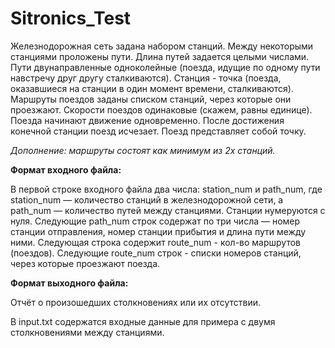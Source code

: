 # Sitronics_Test

Железнодорожная сеть задана набором станций. Между некоторыми станциями проложены пути. Длина путей задается целыми числами. Пути двунаправленные одноколейные (поезда, идущие по одному пути навстречу друг другу сталкиваются). Станция - точка (поезда, оказавшиеся на станции в один момент времени, сталкиваются). Маршруты поездов заданы списком станций, через которые они проезжают. Скорости поездов одинаковые (скажем, равны единице). Поезда начинают движение одновременно. После достижения конечной станции поезд исчезает. Поезд представляет собой точку.

*Дополнение: маршруты состоят как минимум из 2х станций.*

**Формат входного файла:**

В первой строке входного файла два числа: station_num и path_num, где station_num — количество станций в железнодорожной сети, а path_num — количество путей между станциями.
Станции нумеруются с нуля.
Следующие path_num строк содержат по три числа — номер станции отправления, номер станции прибытия и длина пути между ними.
Следующая строка содержит route_num - кол-во маршрутов (поездов). Следующие route_num строк - списки номеров станций, через которые проезжают поезда.

**Формат выходного файла:**

Отчёт о произошедших столкновениях или их отсутствии.

В input.txt содержатся входные данные для примера с двумя столкновениями между станциями.

